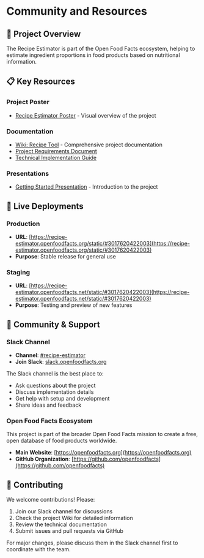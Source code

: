 # Community and Resources

## 🎯 Project Overview

The Recipe Estimator is part of the Open Food Facts ecosystem, helping to estimate ingredient proportions in food products based on nutritional information.

## 📋 Key Resources

### Project Poster
- [Recipe Estimator Poster](https://slack-files.com/T02KVRT1Q-F09EEEV7FU3-16a07789bb) - Visual overview of the project

### Documentation
- [Wiki: Recipe Tool](https://wiki.openfoodfacts.org/Recipe/Tool) - Comprehensive project documentation
- [Project Requirements Document](https://docs.google.com/document/d/1NruWm5Hmd3uLUnOe8Vs6KX_VdW9I7REHhhYTY4nYjpM/edit?tab=t.0#heading=h.b4otyp27nuxc)
- [Technical Implementation Guide](https://docs.google.com/document/d/1cPEEhl9Ty0feKEel2NxUmscRR6oWZTLJMpTSbLbzB5U/edit)

### Presentations
- [Getting Started Presentation](https://docs.google.com/presentation/d/1QM7ATc-7eTzc-Tq3xf9Mi-0eOn_ZZeHTOaAmI7t1zds/edit?slide=id.g2a73fcafc65_0_17#slide=id.g2a73fcafc65_0_17) - Introduction to the project

## 🚀 Live Deployments

### Production
- **URL**: [https://recipe-estimator.openfoodfacts.org/static/#3017620422003](https://recipe-estimator.openfoodfacts.org/static/#3017620422003)
- **Purpose**: Stable release for general use

### Staging  
- **URL**: [https://recipe-estimator.openfoodfacts.net/static/#3017620422003](https://recipe-estimator.openfoodfacts.net/static/#3017620422003)
- **Purpose**: Testing and preview of new features

## 💬 Community & Support

### Slack Channel
- **Channel**: [#recipe-estimator](https://openfoodfacts.slack.com/archives/C08BDAWPJP7)
- **Join Slack**: [slack.openfoodfacts.org](https://slack.openfoodfacts.org)

The Slack channel is the best place to:
- Ask questions about the project
- Discuss implementation details  
- Get help with setup and development
- Share ideas and feedback

### Open Food Facts Ecosystem
This project is part of the broader Open Food Facts mission to create a free, open database of food products worldwide.

- **Main Website**: [https://openfoodfacts.org](https://openfoodfacts.org)
- **GitHub Organization**: [https://github.com/openfoodfacts](https://github.com/openfoodfacts)

## 🤝 Contributing

We welcome contributions! Please:

1. Join our Slack channel for discussions
2. Check the project Wiki for detailed information
3. Review the technical documentation
4. Submit issues and pull requests via GitHub

For major changes, please discuss them in the Slack channel first to coordinate with the team.